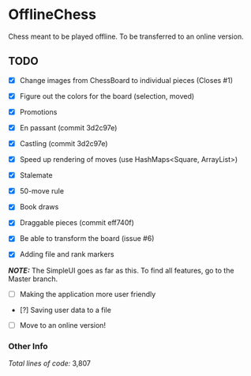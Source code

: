 # OfflineChess

Chess meant to be played offline. To be transferred to an online version. 

## TODO

 - [x] Change images from ChessBoard to individual pieces (Closes #1)

 - [x] Figure out the colors for the board (selection, moved)

 - [x] Promotions
 - [x] En passant (commit 3d2c97e)

 - [x] Castling (commit 3d2c97e)

 - [x] Speed up rendering of moves (use HashMaps<Square, ArrayList<Moves>>)
 - [x] Stalemate
 - [x] 50-move rule
 - [x] Book draws
 
 - [x] Draggable pieces (commit eff740f)
 
 - [x] Be able to transform the board (issue #6)
 
 - [x] Adding file and rank markers
  
**_NOTE:_** The SimpleUI goes as far as this. To find all features, go to the Master branch.  

 - [ ] Making the application more user friendly

 - [?] Saving user data to a file

 - [ ] Move to an online version!  

### Other Info
_Total lines of code:_ 3,807
